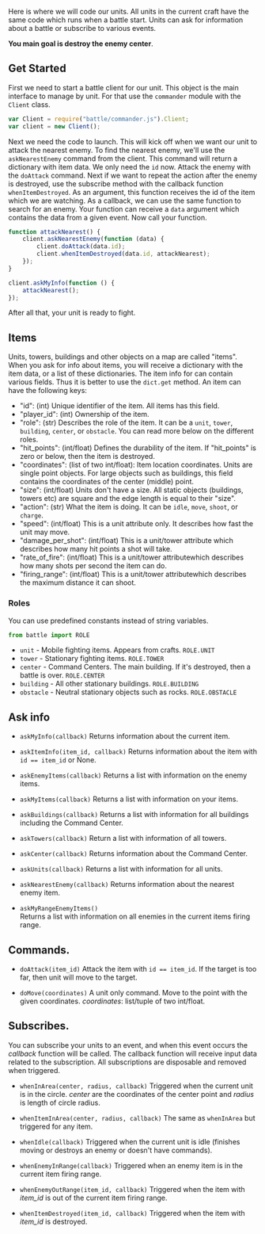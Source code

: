 Here is where we will code our units. All units in the current craft have the same code which runs when a battle start. Units can ask for information about a battle or subscribe to various events.

**You main goal is destroy the enemy center**.

## Get Started

First we need to start a battle client for our unit.
This object is the main interface to manage by unit.
For that use the `commander` module with the `Client` class.

```javascript
var Client = require("battle/commander.js").Client;
var client = new Client();
```

Next we need the code to launch. This will kick off when we want our unit to attack the nearest enemy.
To find the nearest enemy, we'll use the `askNearestEnemy` command from the client.
This command will return a dictionary with item data. We only need the `id` now.
Attack the enemy with the `doAttack` command.
Next if we want to repeat the action after the enemy is destroyed, use the subscribe method with the
callback function `whenItemDestroyed`. As an argument, this function receives the
id of the item which we are watching. As a callback, we can use the same function to
search for an enemy. Your function can receive a `data` argument which contains the data from a given event.
Now call your function.


```javascript
function attackNearest() {
    client.askNearestEnemy(function (data) {
        client.doAttack(data.id);
        client.whenItemDestroyed(data.id, attackNearest);
    });
}

client.askMyInfo(function () {
    attackNearest();
});
```

After all that, your unit is ready to fight.

## Items

Units, towers, buildings and other objects on a map are called "items".
When you ask for info about items, you will receive a dictionary with the item data, or
a list of these dictionaries. The item info for can contain various fields.
Thus it is better to use the `dict.get` method. An item can have the following keys:

- "id": (int) Unique identifier of the item. All items has this field.
- "player_id": (int) Ownership of the item.
- "role": (str) Describes the role of the item. It can be a `unit`, `tower`, `building`, `center`, or `obstacle`. You can read more below on the different roles.
- "hit_points": (int/float) Defines the durability of the item. If "hit_points" is zero or below, then
  the item is destroyed.
- "coordinates": (list of two int/float): Item location coordinates. Units are single point objects.
  For large objects such as buildings, this field contains the coordinates of the center (middle) point.
- "size": (int/float) Units don't have a size. All static objects (buildings, towers etc) are
  square and the edge length is equal to their "size".
- "action": (str) What the item is doing. It can be `idle`, `move`, `shoot`, or `charge`.
- "speed": (int/float) This is a unit attribute only. It describes how fast the unit may move.
- "damage_per_shot": (int/float) This is a unit/tower attribute which describes how many hit points a shot will take.
- "rate_of_fire": (int/float) This is a unit/tower attributewhich describes how many shots per second the item can do.
- "firing_range": (int/float) This is a unit/tower attributewhich describes the maximum distance it can shoot.


### Roles

You can use predefined constants instead of string variables.

```python
from battle import ROLE
```

- `unit` - Mobile fighting items. Appears from crafts. `ROLE.UNIT`
- `tower` - Stationary fighting items. `ROLE.TOWER`
- `center` - Command Centers. The main building. If it's destroyed, then a battle is over. `ROLE.CENTER`
- `building` - All other stationary buildings. `ROLE.BUILDING`
- `obstacle` - Neutral stationary objects such as rocks. `ROLE.OBSTACLE`

## Ask info

- `askMyInfo(callback)` Returns information about the current item.

- `askItemInfo(item_id, callback)` Returns information about the item with `id == item_id` or None.

- `askEnemyItems(callback)` Returns a list with information on the enemy items.

- `askMyItems(callback)` Returns a list with information on your items.

- `askBuildings(callback)` Returns a list with information for all buildings including the Command Center.

- `askTowers(callback)` Return a list with information of all towers.

- `askCenter(callback)` Returns information about the Command Center.

- `askUnits(callback)` Returns a list with information for all units.

- `askNearestEnemy(callback)` Returns information about the nearest enemy item.

- `askMyRangeEnemyItems()`  
    Returns a list with information on all enemies in the current items firing range.

## Commands.

- `doAttack(item_id)` Attack the item with `id == item_id`.
    If the target is too far, then unit will move to the target.

- `doMove(coordinates)` A unit only command.
    Move to the point with the given coordinates. _coordinates_: list/tuple of two int/float.


## Subscribes.

You can subscribe your units to an event, and when this event occurs the _callback_ function
will be called. The callback function will receive input data related to the subscription.
All subscriptions are disposable and removed when triggered.

- `whenInArea(center, radius, callback)` Triggered when the current unit is in
  the circle. _center_ are the coordinates of the center point and _radius_ is length of circle radius.

- `whenItemInArea(center, radius, callback)` The same as `whenInArea` but
  triggered for any item.

- `whenIdle(callback)` Triggered when the current unit is idle (finishes moving or
  destroys an enemy or doesn't have commands).

- `whenEnemyInRange(callback)` Triggered when an enemy item is in the current item
  firing range.

- `whenEnemyOutRange(item_id, callback)` Triggered when the item with _item_id_ is
  out of the current item firing range.

- `whenItemDestroyed(item_id, callback)` Triggered when the item with _item_id_ is destroyed.

